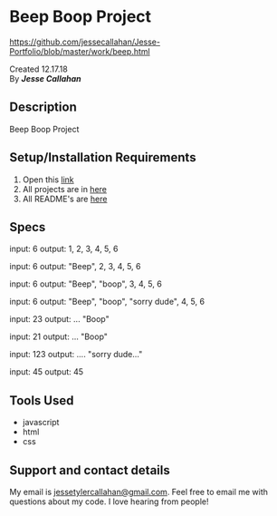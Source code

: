 # Beep Boop Project
https://github.com/jessecallahan/Jesse-Portfolio/blob/master/work/beep.html

Created 12.17.18</br>
By _**Jesse Callahan**_</br>

## Description
Beep Boop Project

## Setup/Installation Requirements

1. Open this [link](https://jessecallahan.github.io/Jesse-Portfolio/work/beep.html)
3. All projects are in [here](https://github.com/jessecallahan/Jesse-Portfolio/tree/master/work)
4. All README's are [here](https://github.com/jessecallahan/Jesse-Portfolio/tree/master/readme)

## Specs
input: 6
output: 1, 2, 3, 4, 5, 6

input: 6
output: "Beep", 2, 3, 4, 5, 6

input: 6
output: "Beep", "boop", 3, 4, 5, 6

input: 6
output: "Beep", "boop", "sorry dude", 4, 5, 6

input: 23
output: ... "Boop"

input: 21
output: ... "Boop"

input: 123
output: .... "sorry dude..."

input: 45
output: 45

## Tools Used
* javascript
* html 
* css

## Support and contact details

My email is jessetylercallahan@gmail.com. Feel free to email me with questions about my code. I love hearing from people!
